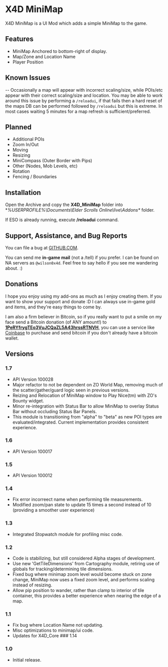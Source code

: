 # X4D **MiniMap**

X4D MiniMap is a UI Mod which adds a simple MiniMap to the game.

## Features

- MiniMap Anchored to bottom-right of display.
- Map/Zone and Location Name
- Player Position

## Known Issues

-- Occasionally a map will appear with incorrect scaling/size, while POIs/etc appear with their correct scaling/size and location. You may be able to work around this issue by performing a `/reloadui`, if that fails then a hard reset of the maps DB can be performed followed by `/reloadui` but this is extreme. In most cases waiting 5 minutes for a map refresh is sufficient/preferred.

## Planned

- Additional POIs
- Zoom In/Out
- Moving
- Resizing
- MiniCompass (Outer Border with Pips)
- Other (Nodes, Mob Levels, etc)
- Rotation
- Fencing / Boundaries

## Installation

Open the Archive and copy the **X4D_MiniMap** folder into **%USERPROFILE%\Documents\Elder Scrolls Online\live\Addons\** folder.

If ESO is already running, execute **/reloadui** command.


## Support, Assistance, and Bug Reports

You can file a bug at <a href="https://github.com/wilson0x4d/X4DESO/issues">GITHUB.COM</a>.

You can send me **in-game mail** (not a /tell) if you prefer. I can be found on NA 
servers as `@wilson0x4d`. Feel free to say hello if you see me wandering 
about. :)


## Donations

I hope you enjoy using my add-ons as much as I enjoy creating them. If you want to show 
your support and donate :D I can always use in-game gold and items, and they're easy 
things to come by.

I am also a firm believer in Bitcoin, so if you really want to put a smile on my face 
send a Bitcoin donation (of ANY amount!) to <b><a href="bitcoin:1PeRYfrygTEo3VuJCQaZL5A43hrssRTNVH">1PeRYfrygTEo3VuJCQaZL5A43hrssRTNVH</a></b>,
you can use a service like <a href="https://www.coinbase.com">Coinbase</a> to purchase 
and send bitcoin if you don't already have a bitcoin wallet.


## Versions

### 1.7

- API Version 100028
- Major refactor to not be dependent on ZO World Map, removing much of the scatter/gather/guard logic seen in previous versions.
- Reizing and Relocation of MiniMap window to Play Nice(tm) with ZO's Bounty widget.
- Minor re-integration with Status Bar to allow MiniMap to overlay Status Bar without occluding Status Bar Panels.
- This module is transitioning from "alpha" to "beta" as new POI types are evaluated/integrated. Current implementation provides consistent experience.

### 1.6

- API Version 100017

### 1.5

- API Version 100012

### 1.4

- Fix error incorreect name when performing tile measurements.
- Modified zoom/pan state to update 15 times a second instead of 10 (providing a smoother user experience)

### 1.3

- Integrated Stopwatch module for profiling misc code.

### 1.2

- Code is stabilizing, but still considered Alpha stages of development.
- Use new 'GetTileDimensions' from Cartography module, retiring use of globals for tracking/determining tile dimensions.
- Fixed bug where minimap zoom level would become stuck on zone change, MiniMap now uses a fixed zoom level, and performs scaling instead of resizing.
- Allow pip position to wander, rather than clamp to interior of tile container, this provides a better experience when nearing the edge of a map.

### 1.1

- Fix bug where Location Name not updating.
- Misc optimizations to minimap/ui code.
- Updates for X4D_Core ### 1.14

### 1.0

- Initial release.


